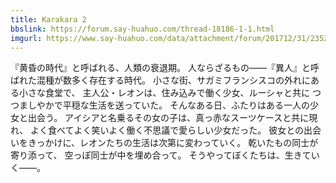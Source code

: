```yaml
---
title: Karakara 2
bbslink: https://forum.say-huahuo.com/thread-18186-1-1.html
imgurl: https://www.say-huahuo.com/data/attachment/forum/201712/31/235208cis5gw6uusygx6jz.jpg
---
```


『黄昏の時代』と呼ばれる、人類の衰退期。
人ならざるもの――『異人』と呼ばれた混種が数多く存在する時代。
小さな街、サガミフランシスコの外れにある小さな食堂で、
主人公・レオンは、住み込みで働く少女、ルーシャと共に
つつましやかで平穏な生活を送っていた。
そんなある日、ふたりはある一人の少女と出会う。
アイシアと名乗るその女の子は、真っ赤なスーツケースと共に現れ、
よく食べてよく笑いよく働く不思議で愛らしい少女だった。
彼女との出会いをきっかけに、レオンたちの生活は次第に変わっていく。
乾いたもの同士が寄り添って、
空っぽ同士が中を埋め合って。
そうやってぼくたちは、生きていく――。<!--more-->
